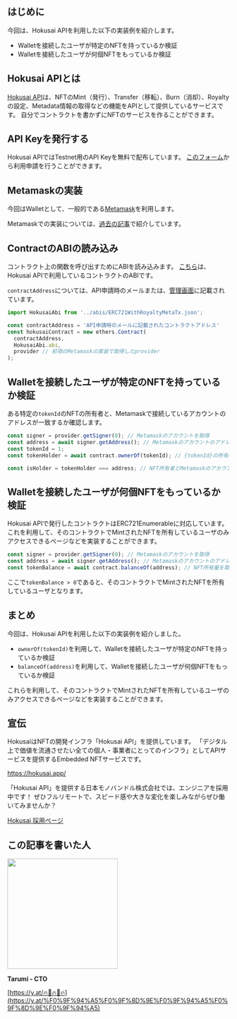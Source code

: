 ## はじめに

今回は、Hokusai APIを利用した以下の実装例を紹介します。

- Walletを接続したユーザが特定のNFTを持っているか検証
- Walletを接続したユーザが何個NFTをもっているか検証

## Hokusai APIとは

[Hokusai API](https://hokusai.app/)は、NFTのMint（発行）、Transfer（移転）、Burn（消却）、Royaltyの設定、Metadata情報の取得などの機能をAPIとして提供しているサービスです。
自分でコントラクトを書かずにNFTのサービスを作ることができます。

## API Keyを発行する

Hokusai APIではTestnet用のAPI Keyを無料で配布しています。
[このフォーム](https://ir9l8pcvcmm.typeform.com/to/xSbuj2WA)から利用申請を行うことができます。

## Metamaskの実装

今回はWalletとして、一般的である[Metamask](https://docs.metamask.io/guide/#why-metamask
)を利用します。

Metamaskでの実装については、[過去の記事](https://zenn.dev/hokusai/articles/aa40fd375cc523#metamask%E3%81%AE%E5%AE%9F%E8%A3%85)で紹介しています。

## ContractのABIの読み込み

コントラクト上の関数を呼び出すためにABIを読み込みます。
[こちら](https://github.com/0xhokusai/hokusai-api-client-sample/blob/main/src/abis/ERC721WithRoyaltyMetaTx.json)は、Hokusai APIで利用しているコントラクトのABIです。

`contractAddress`については、API申請時のメールまたは、[管理画面](https://dashboard.hokusai.app)に記載されています。

```Typescript
import HokusaiAbi from '../abis/ERC721WithRoyaltyMetaTx.json';

const contractAddress = 'API申請時のメールに記載されたコントラクトアドレス'
const hokusaiContract = new ethers.Contract(
  contractAddress, 
  HokusaiAbi.abi,
  provider // 前項のMetamaskの実装で取得したprovider
);
```

## Walletを接続したユーザが特定のNFTを持っているか検証

ある特定の`tokenId`のNFTの所有者と、Metamaskで接続しているアカウントのアドレスが一致するか確認します。

```Typescript
const signer = provider.getSigner(0); // Metamaskのアカウントを取得
const address = await signer.getAddress(); // Metamaskのアカウントのアドレスを取得
const tokenId = 1;
const tokenHolder = await contract.ownerOf(tokenId); // {tokenId}の所有者

const isHolder = tokenHolder === address; // NFT所有者とMetamaskのアカウントを比較
```


## Walletを接続したユーザが何個NFTをもっているか検証

Hokusai APIで発行したコントラクトはERC721Enumerableに対応しています。
これを利用して、そのコントラクトでMintされたNFTを所有しているユーザのみアクセスできるページなどを実装することができます。

```Typescript
const signer = provider.getSigner(0); // Metamaskのアカウントを取得
const address = await signer.getAddress(); // Metamaskのアカウントのアドレスを取得
const tokenBalance = await contract.balanceOf(address); // NFT所有量を取得
```
ここで`tokenBalance > 0`であると、そのコントラクトでMintされたNFTを所有しているユーザとなります。

## まとめ

今回は、Hokusai APIを利用した以下の実装例を紹介しました。

- `ownerOf(tokenId)`を利用して、Walletを接続したユーザが特定のNFTを持っているか検証
- `balanceOf(address)`を利用して、Walletを接続したユーザが何個NFTをもっているか検証

これらを利用して、そのコントラクトでMintされたNFTを所有しているユーザのみアクセスできるページなどを実装することができます。

## 宣伝

HokusaiはNFTの開発インフラ「Hokusai API」を提供しています。
「デジタル上で価値を流通させたい全ての個人・事業者にとってのインフラ」としてAPIサービスを提供するEmbedded NFTサービスです。

https://hokusai.app/

「Hokusai API」を提供する日本モノバンドル株式会社では、エンジニアを採用中です！
ぜひフルリモートで、スピード感や大きな変化を楽しみながらぜひ働いてみませんか？

[Hokusai 採用ページ](https://www.notion.so/0xhokusai/Backend-engineer-aabdbbbb48584113854e9e8102f13d6b)

## この記事を書いた人

<img src="https://storage.googleapis.com/zenn-user-upload/e9d420e447090c39b0d22af2.png" width=250)>

**Tarumi - CTO**

[https://y.at/🔥🍞🔥🍞🔥](https://y.at/%F0%9F%94%A5%F0%9F%8D%9E%F0%9F%94%A5%F0%9F%8D%9E%F0%9F%94%A5)




